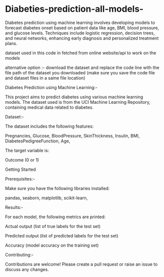 # Diabeties-prediction-all-models-
Diabetes prediction using machine learning involves developing models to forecast diabetes onset based on patient data like age, BMI, blood pressure, and glucose levels. Techniques include logistic regression, decision trees, and neural networks, enhancing early diagnosis and personalized treatment plans.



dataset used in this code in fetched from online website/api to work on the models


alternative option :- download the dataset and replace the code line with the file path of the dataset you downloaded (make sure you save the code file and dataset files in a same file location)



Diabetes Prediction using Machine Learning:-

This project aims to predict diabetes using various machine learning models. The dataset used is from the UCI Machine Learning Repository, containing medical data related to diabetes.

Dataset:-

The dataset includes the following features:

Pregnancies,
Glucose,
BloodPressure,
SkinThickness,
Insulin,
BMI,
DiabetesPedigreeFunction,
Age,

The target variable is:

Outcome (0 or 1)

Getting Started

Prerequisites:-

Make sure you have the following libraries installed:

pandas,
seaborn,
matplotlib,
scikit-learn,



Results:-

For each model, the following metrics are printed:

Actual output (list of true labels for the test set)

Predicted output (list of predicted labels for the test set)

Accuracy (model accuracy on the training set)


Contributing:-

Contributions are welcome! Please create a pull request or raise an issue to discuss any changes.
